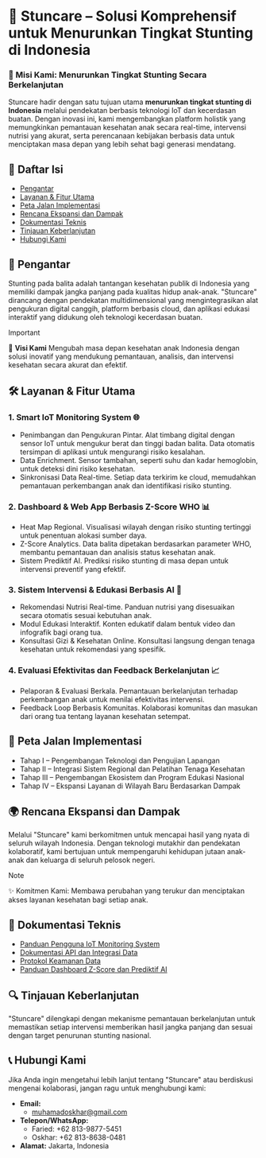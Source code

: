 # 🌱 Stuncare – Solusi Komprehensif untuk Menurunkan Tingkat Stunting di Indonesia

### 🎯 Misi Kami: Menurunkan Tingkat Stunting Secara Berkelanjutan

Stuncare hadir dengan satu tujuan utama **menurunkan tingkat stunting di Indonesia** melalui pendekatan berbasis teknologi IoT dan kecerdasan buatan. Dengan inovasi ini, kami mengembangkan platform holistik yang memungkinkan pemantauan kesehatan anak secara real-time, intervensi nutrisi yang akurat, serta perencanaan kebijakan berbasis data untuk menciptakan masa depan yang lebih sehat bagi generasi mendatang.

## 📑 Daftar Isi

- [Pengantar](#-pengantar)
- [Layanan & Fitur Utama](#-layanan--fitur-utama)
- [Peta Jalan Implementasi](#-peta-jalan-implementasi)
- [Rencana Ekspansi dan Dampak](#-rencana-ekspansi-dan-dampak)
- [Dokumentasi Teknis](#-dokumentasi-teknis)
- [Tinjauan Keberlanjutan](#-tinjauan-keberlanjutan)
- [Hubungi Kami](#-hubungi-kami)

## 📜 Pengantar

Stunting pada balita adalah tantangan kesehatan publik di Indonesia yang memiliki dampak jangka panjang pada kualitas hidup anak-anak. "Stuncare" dirancang dengan pendekatan multidimensional yang mengintegrasikan alat pengukuran digital canggih, platform berbasis cloud, dan aplikasi edukasi interaktif yang didukung oleh teknologi kecerdasan buatan.

> [!IMPORTANT]
> 🌟 **Visi Kami** Mengubah masa depan kesehatan anak Indonesia dengan solusi inovatif yang mendukung pemantauan, analisis, dan intervensi kesehatan secara akurat dan efektif.

## 🛠️ Layanan & Fitur Utama

### 1. Smart IoT Monitoring System 🌐

- Penimbangan dan Pengukuran Pintar. Alat timbang digital dengan sensor IoT untuk mengukur berat dan tinggi badan balita. Data otomatis tersimpan di aplikasi untuk mengurangi risiko kesalahan.
- Data Enrichment. Sensor tambahan, seperti suhu dan kadar hemoglobin, untuk deteksi dini risiko kesehatan.
- Sinkronisasi Data Real-time. Setiap data terkirim ke cloud, memudahkan pemantauan perkembangan anak dan identifikasi risiko stunting.

### 2. Dashboard & Web App Berbasis Z-Score WHO 📊

- Heat Map Regional. Visualisasi wilayah dengan risiko stunting tertinggi untuk penentuan alokasi sumber daya.
- Z-Score Analytics. Data balita dipetakan berdasarkan parameter WHO, membantu pemantauan dan analisis status kesehatan anak.
- Sistem Prediktif AI. Prediksi risiko stunting di masa depan untuk intervensi preventif yang efektif.

### 3. Sistem Intervensi & Edukasi Berbasis AI 📱

- Rekomendasi Nutrisi Real-time. Panduan nutrisi yang disesuaikan secara otomatis sesuai kebutuhan anak.
- Modul Edukasi Interaktif. Konten edukatif dalam bentuk video dan infografik bagi orang tua.
- Konsultasi Gizi & Kesehatan Online. Konsultasi langsung dengan tenaga kesehatan untuk rekomendasi yang spesifik.

### 4. Evaluasi Efektivitas dan Feedback Berkelanjutan 📈

- Pelaporan & Evaluasi Berkala. Pemantauan berkelanjutan terhadap perkembangan anak untuk menilai efektivitas intervensi.
- Feedback Loop Berbasis Komunitas. Kolaborasi komunitas dan masukan dari orang tua tentang layanan kesehatan setempat.

## 🚀 Peta Jalan Implementasi

- Tahap I – Pengembangan Teknologi dan Pengujian Lapangan
- Tahap II – Integrasi Sistem Regional dan Pelatihan Tenaga Kesehatan
- Tahap III – Pengembangan Ekosistem dan Program Edukasi Nasional
- Tahap IV – Ekspansi Layanan di Wilayah Baru Berdasarkan Dampak

## 🌍 Rencana Ekspansi dan Dampak

Melalui "Stuncare" kami berkomitmen untuk mencapai hasil yang nyata di seluruh wilayah Indonesia. Dengan teknologi mutakhir dan pendekatan kolaboratif, kami bertujuan untuk mempengaruhi kehidupan jutaan anak-anak dan keluarga di seluruh pelosok negeri.

> [!NOTE]
> ✨ Komitmen Kami: Membawa perubahan yang terukur dan menciptakan akses layanan kesehatan bagi setiap anak.

## 📖 Dokumentasi Teknis

- [Panduan Pengguna IoT Monitoring System](./Teknis/Panduan%20Pengguna%20IoT%20Monitoring%20System.md)
- [Dokumentasi API dan Integrasi Data](link_dokumentasi)
- [Protokol Keamanan Data](link_protokol)
- [Panduan Dashboard Z-Score dan Prediktif AI](link_dashboard)

## 🔍 Tinjauan Keberlanjutan

"Stuncare" dilengkapi dengan mekanisme pemantauan berkelanjutan untuk memastikan setiap intervensi memberikan hasil jangka panjang dan sesuai dengan target penurunan stunting nasional.

## 📞 Hubungi Kami

Jika Anda ingin mengetahui lebih lanjut tentang "Stuncare" atau berdiskusi mengenai kolaborasi, jangan ragu untuk menghubungi kami:

- **Email:**
  - muhamadoskhar@gmail.com
- **Telepon/WhatsApp:**
  - Faried: +62 813-9877-5451
  - Oskhar: +62 813-8638-0481
- **Alamat:** Jakarta, Indonesia
